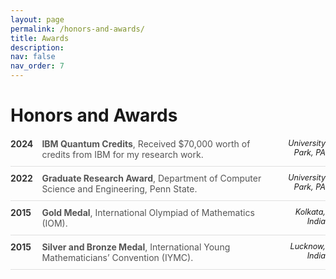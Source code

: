 ```yaml
---
layout: page
permalink: /honors-and-awards/
title: Awards
description:
nav: false
nav_order: 7
---
```


# <span style="color: var(--global-theme-color); font-weight: bold;">Honors and Awards</span>

<div class="award-list">
  <div class="award-item">
    <span class="award-year">2024</span>
    <span class="award-details">
      <strong>IBM Quantum Credits</strong>, Received $70,000 worth of credits from IBM for my research work.
    </span>
    <span class="award-location" style="color: var(--global-theme-color);">University Park, PA</span>
  </div>
  
  <div class="award-item">
    <span class="award-year">2022</span>
    <span class="award-details">
      <strong>Graduate Research Award</strong>, Department of Computer Science and Engineering, Penn State.
    </span>
    <span class="award-location" style="color: var(--global-theme-color);">University Park, PA</span>
  </div>
  
  <div class="award-item">
    <span class="award-year">2015</span>
    <span class="award-details">
      <strong>Gold Medal</strong>, International Olympiad of Mathematics (IOM).
    </span>
    <span class="award-location" style="color: var(--global-theme-color);">Kolkata, India</span>
  </div>
  
  <div class="award-item">
    <span class="award-year">2015</span>
    <span class="award-details">
      <strong>Silver and Bronze Medal</strong>, International Young Mathematicians’ Convention (IYMC).
    </span>
    <span class="award-location" style="color: var(--global-theme-color);">Lucknow, India</span>
  </div>
</div>

<style>
  .award-list {
    display: flex;
    flex-direction: column;
    margin-top: 20px;
  }
  .award-item {
    display: flex;
    justify-content: space-between;
    margin-bottom: 10px;
    border-bottom: 1px solid #e0e0e0;
    padding-bottom: 10px;
  }
  .award-year {
    width: 10%;
    font-weight: bold;
    color: #333;
  }
  .award-details {
    width: 75%;
    font-size: 1em;
    color: #555;
  }
  .award-location {
    width: 15%;
    font-size: 0.9em;
    font-style: italic;
    text-align: right;
  }
</style>
